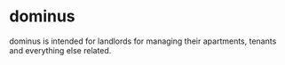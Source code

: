 # dominus

dominus is intended for landlords for managing their apartments, tenants and everything else related.
